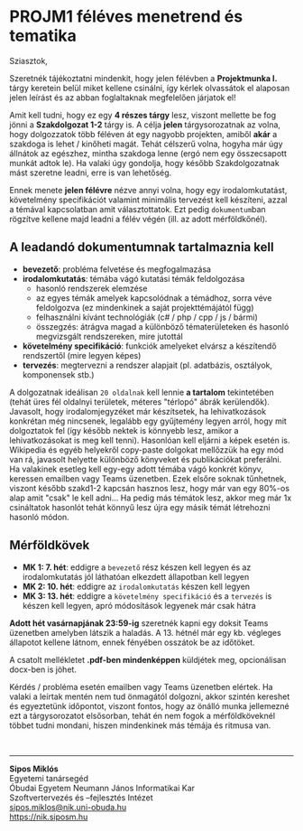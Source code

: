 # PROJM1 féléves menetrend és tematika

Sziasztok,

Szeretnék tájékoztatni mindenkit, hogy jelen félévben a **Projektmunka I.** tárgy keretein belül miket kellene csinálni, így kérlek olvassátok el alaposan jelen leírást és az abban foglaltaknak megfelelően járjatok el!

Amit kell tudni, hogy ez egy **4 részes tárgy** lesz, viszont mellette be fog jönni a **Szakdolgozat 1-2** tárgy is. A célja **jelen** tárgysorozatnak az volna, hogy dolgozzatok több féléven át egy nagyobb projekten, amiből **akár** a szakdoga is lehet / kinőheti magát. Tehát célszerű volna, hogyha már úgy állnátok az egészhez, mintha szakdoga lenne (ergó nem egy összecsapott munkát adtok le). Ha valaki úgy gondolja, hogy később Szakdolgozatnak mást szeretne leadni, erre is van lehetőség.

Ennek menete **jelen félévre** nézve annyi volna, hogy egy irodalomkutatást, követelmény specifikációt valamint minimális tervezést kell készíteni, azzal a témával kapcsolatban amit választottatok. Ezt pedig `dokumentum`ban rögzítve kellene majd leadni a félév végén (ill. az adott mérföldkőnél).

## A leadandó dokumentumnak tartalmaznia kell

- **bevezető**: probléma felvetése és megfogalmazása
- **irodalomkutatás**: témába vágó kutatási témák feldolgozása
  - hasonló rendszerek elemzése
  - az egyes témák amelyek kapcsolódnak a témádhoz, sorra véve feldolgozva (ez mindenkinek a saját projekttémájától függ)
  - felhasználni kívánt technológiák (c# / php / cpp / js / bármi)
  - összegzés: átrágva magad a különböző tématerületeken és hasonló megvizsgált rendszereken, mire jutottál
- **követelmény specifikáció**: funkciók amelyeket elvársz a készítendő rendszertől (mire legyen képes)
- **tervezés**: megtervezni a rendszer alapjait (pl. adatbázis, osztályok, komponensek stb.)

A dolgozatnak ideálisan `20 oldalnak` kell lennie **a tartalom** tekintetében (tehát üres fél oldalnyi területek, méteres "térlopó" ábrák kerülendők). Javasolt, hogy irodalomjegyzéket már készítsetek, ha lehivatkozások konkrétan még nincsenek, legalább egy gyűjtemény legyen arról, hogy mit dolgoztatok fel (így később nektek is könnyebb lesz, amikor a lehivatkozásokat is meg kell tenni). Hasonlóan kell eljárni a képek esetén is. Wikipedia és egyéb helyekről copy-paste dolgokat mellőzzük ha egy mód van rá, javasolt helyette különböző könyveket és publikációkat preferálni. Ha valakinek esetleg kell egy-egy adott témába vágó konkrét könyv, keressen emailben vagy Teams üzenetben. Ezek elsőre soknak tűnhetnek, viszont később szakd1-2 kapcsán hasznos lesz, hogy már van egy 80%-os alap amit "csak" le kell adni... Ha pedig más témátok lesz, akkor meg már 1x csináltatok hasonlót tehát könnyű lesz újra egy másik témát létrehozni hasonló módon.

## Mérföldkövek

- **MK 1: 7. hét**: eddigre a `bevezető` rész készen kell legyen és az irodalomkutatás jól láthatóan elkezdett állapotban kell legyen
- **MK 2: 10. hét**: eddigre az `irodalomkutatás` készen kell legyen
- **MK 3: 13. hét**: eddigre a `követelmény specifikáció` és a `tervezés` is készen kell legyen, apró módosítások legyenek már csak hátra

**Adott hét vasárnapjának 23:59-ig** szeretnék kapni egy doksit Teams üzenetben amelyben látszik a haladás. A 13. hétnél már egy kb. végleges állapotot kellene látnom, ennek fényében osszátok be az időtöket.

A csatolt mellékletet **.pdf-ben mindenképpen** küldjétek meg, opcionálisan docx-ben is jöhet.

Kérdés / probléma esetén emailben vagy Teams üzenetben elértek. Ha valaki a leírtak mentén nem tud önmagától dolgozni, akkor szintén kereshet és egyeztetünk időpontot, viszont fontos, hogy az önálló munka jellemezné ezt a tárgysorozatot elsősorban, tehát én nem fogok a mérföldköveknél többet tudni mondani, hiszen mindenkinek más témája és ritmusa van.

<br>

---

**Sipos Miklós**\
Egyetemi tanársegéd\
Óbudai Egyetem Neumann János Informatikai Kar\
Szoftvertervezés és –fejlesztés Intézet\
<sipos.miklos@nik.uni-obuda.hu>\
<https://nik.siposm.hu>
